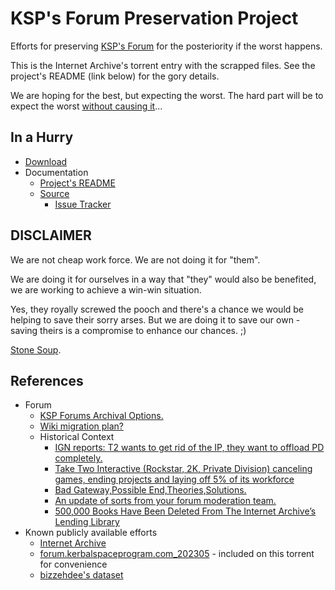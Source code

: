 # KSP's Forum Preservation Project

Efforts for preserving [KSP's Forum](https://forum.kerbalspaceprogram.com/) for the posteriority if the worst happens.

This is the Internet Archive's torrent entry with the scrapped files. See the project's README (link below) for the gory details.

We are hoping for the best, but expecting the worst. The hard part will be to expect the worst [without causing it](https://en.wikipedia.org/wiki/Self-fulfilling_prophecy)...


## In a Hurry

* [Download](https://archive.org/details/KSP-Forum-Preservation-Project)
* Documentation
	+ [Project's README](https://github.com/net-lisias-ksp/KSP-Forum-Preservation-Project/blob/mestre/README.md)
	+ [Source](https://github.com/net-lisias-ksp/KSP-Forum-Preservation-Project)
		- [Issue Tracker](https://github.com/net-lisias-ksp/KSP-Forum-Preservation-Project/issues)


## DISCLAIMER

We are not cheap work force. We are not doing it for "them".

We are doing it for ourselves in a way that "they" would also be benefited, we are working to achieve a win-win situation.

Yes, they royally screwed the pooch and there's a chance we would be helping to save their sorry arses. But we are doing it to save our own - saving theirs is a compromise to enhance our chances. ;)

[Stone Soup](https://en.wikipedia.org/wiki/Stone_Soup).


## References

* Forum
	+ [KSP Forums Archival Options.](https://forum.kerbalspaceprogram.com/topic/225368-ksp-forums-archival-options/)
	+ [Wiki migration plan?](https://forum.kerbalspaceprogram.com/topic/225405-wiki-migration-plan/)
	+ Historical Context 
		- [IGN reports: T2 wants to get rid of the IP, they want to offload PD completely.](https://forum.kerbalspaceprogram.com/topic/224984-ign-reports-t2-wants-to-get-rid-of-the-ip-they-want-to-offload-pd-completely/)
		- [Take Two Interactive (Rockstar, 2K, Private Division) canceling games, ending projects and laying off 5% of its workforce](https://forum.kerbalspaceprogram.com/topic/224485-take-two-interactive-rockstar-2k-private-division-canceling-games-ending-projects-and-laying-off-5-of-its-workforce/)
		- [Bad Gateway,Possible End,Theories,Solutions.](https://forum.kerbalspaceprogram.com/topic/225145-bad-gatewaypossible-endtheoriessolutions/#comment-4404679)
		- [An update of sorts from your forum moderation team.](https://forum.kerbalspaceprogram.com/topic/225365-an-update-of-sorts-from-your-forum-moderation-team/)
		- [500,000 Books Have Been Deleted From The Internet Archive’s Lending Library](https://www.techdirt.com/2024/06/20/500000-books-have-been-deleted-from-the-internet-archives-lending-library/)
* Known publicly available efforts
	+ [Internet Archive](https://web.archive.org/web/*/forum.kerbalspaceprogram.com)
	+ [forum.kerbalspaceprogram.com_202305](https://archive.org/details/forum.kerbalspaceprogram.com_202305) - included on this torrent for convenience
	+ [bizzehdee's dataset](https://github.com/bizzehdee/kspforumdata)
